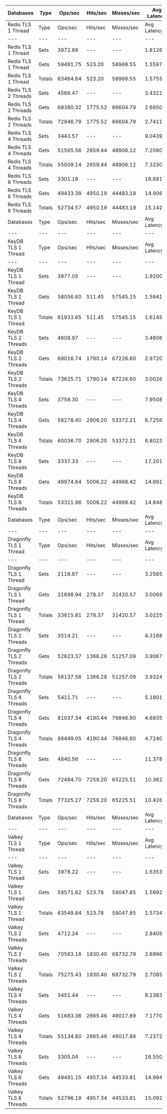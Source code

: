 | Databases | Type | Ops/sec | Hits/sec | Misses/sec | Avg Latency | p50 Latency | p99 Latency | p99.9 Latency | KB/sec |
| --- | --- | --- | --- | --- | --- | --- | --- | --- | --- |
| Redis TLS 1 Thread | Type | Ops/sec | Hits/sec | Misses/sec | Avg Latency | p50 Latency | p99 Latency | p99.9 Latency | KB/sec |
| --- | --- | --- | --- | --- | --- | --- | --- | --- | --- |
Redis TLS 1 Thread | Sets | 3972.89 | --- | --- | 1.81267 | 1.43100 | 3.26300 | 105.98300 | 2172.05 |
Redis TLS 1 Thread | Gets | 59491.75 | 523.20 | 58968.55 | 1.55970 | 1.42300 | 2.87900 | 3.59900 | 2577.80 |
Redis TLS 1 Thread | Totals | 63464.64 | 523.20 | 58968.55 | 1.57553 | 1.42300 | 2.91100 | 3.63100 | 4749.85 |
Redis TLS 2 Threads | Sets | 4566.47 | --- | --- | 3.43213 | 2.57500 | 4.51100 | 276.47900 | 2496.58 |
Redis TLS 2 Threads | Gets | 68380.32 | 1775.52 | 66604.79 | 2.69500 | 2.57500 | 4.41500 | 4.79900 | 3553.48 |
Redis TLS 2 Threads | Totals | 72946.79 | 1775.52 | 66604.79 | 2.74115 | 2.57500 | 4.41500 | 4.83100 | 6050.06 |
Redis TLS 4 Threads | Sets | 3443.57 | --- | --- | 9.04394 | 7.16700 | 14.01500 | 675.83900 | 1882.67 |
Redis TLS 4 Threads | Gets | 51565.56 | 2659.44 | 48906.12 | 7.20807 | 7.16700 | 9.72700 | 14.71900 | 3343.81 |
Redis TLS 4 Threads | Totals | 55009.14 | 2659.44 | 48906.12 | 7.32300 | 7.16700 | 9.91900 | 14.78300 | 5226.49 |
Redis TLS 8 Threads | Sets | 3301.18 | --- | --- | 18.68148 | 14.84700 | 27.77500 | 1409.02300 | 1804.83 |
Redis TLS 8 Threads | Gets | 49433.39 | 4950.19 | 44483.19 | 14.90650 | 14.84700 | 18.30300 | 30.46300 | 4412.94 |
Redis TLS 8 Threads | Totals | 52734.57 | 4950.19 | 44483.19 | 15.14281 | 14.84700 | 18.43100 | 30.46300 | 6217.77 |
| Databases | Type | Ops/sec | Hits/sec | Misses/sec | Avg Latency | p50 Latency | p99 Latency | p99.9 Latency | KB/sec |
| --- | --- | --- | --- | --- | --- | --- | --- | --- | --- |
| KeyDB TLS 1 Thread | Type | Ops/sec | Hits/sec | Misses/sec | Avg Latency | p50 Latency | p99 Latency | p99.9 Latency | KB/sec |
| --- | --- | --- | --- | --- | --- | --- | --- | --- | --- |
KeyDB TLS 1 Thread | Sets | 3877.05 | --- | --- | 1.92007 | 1.71100 | 2.65500 | 143.35900 | 2119.65 |
KeyDB TLS 1 Thread | Gets | 58056.60 | 511.45 | 57545.15 | 1.59411 | 1.70300 | 2.55900 | 2.89500 | 2516.05 |
KeyDB TLS 1 Thread | Totals | 61933.65 | 511.45 | 57545.15 | 1.61451 | 1.70300 | 2.57500 | 2.92700 | 4635.70 |
KeyDB TLS 2 Threads | Sets | 4608.97 | --- | --- | 3.46067 | 2.55900 | 5.34300 | 196.60700 | 2519.82 |
KeyDB TLS 2 Threads | Gets | 69016.74 | 1790.14 | 67226.60 | 2.97208 | 2.54300 | 5.27900 | 6.30300 | 3585.59 |
KeyDB TLS 2 Threads | Totals | 73625.71 | 1790.14 | 67226.60 | 3.00266 | 2.54300 | 5.31100 | 6.43100 | 6105.40 |
KeyDB TLS 4 Threads | Sets | 3758.30 | --- | --- | 7.95084 | 6.59100 | 13.43900 | 483.32700 | 2054.74 |
KeyDB TLS 4 Threads | Gets | 56278.40 | 2906.20 | 53372.21 | 6.72561 | 6.55900 | 13.24700 | 14.14300 | 3651.28 |
KeyDB TLS 4 Threads | Totals | 60036.70 | 2906.20 | 53372.21 | 6.80231 | 6.55900 | 13.24700 | 14.27100 | 5706.02 |
KeyDB TLS 8 Threads | Sets | 3337.33 | --- | --- | 17.20199 | 14.59100 | 28.92700 | 983.03900 | 1824.59 |
KeyDB TLS 8 Threads | Gets | 49974.64 | 5006.22 | 44968.42 | 14.69172 | 14.59100 | 28.15900 | 30.59100 | 4462.18 |
KeyDB TLS 8 Threads | Totals | 53311.96 | 5006.22 | 44968.42 | 14.84886 | 14.59100 | 28.15900 | 30.84700 | 6286.76 |
| Databases | Type | Ops/sec | Hits/sec | Misses/sec | Avg Latency | p50 Latency | p99 Latency | p99.9 Latency | KB/sec |
| --- | --- | --- | --- | --- | --- | --- | --- | --- | --- |
| Dragonfly TLS 1 Thread | Type | Ops/sec | Hits/sec | Misses/sec | Avg Latency | p50 Latency | p99 Latency | p99.9 Latency | KB/sec |
| --- | --- | --- | --- | --- | --- | --- | --- | --- | --- |
Dragonfly TLS 1 Thread | Sets | 2116.87 | --- | --- | 3.25653 | 2.94300 | 6.65500 | 108.54300 | 1157.33 |
Dragonfly TLS 1 Thread | Gets | 31698.94 | 278.37 | 31420.57 | 3.00689 | 2.95900 | 6.59100 | 7.13500 | 1373.32 |
Dragonfly TLS 1 Thread | Totals | 33815.81 | 278.37 | 31420.57 | 3.02252 | 2.95900 | 6.59100 | 7.16700 | 2530.65 |
Dragonfly TLS 2 Threads | Sets | 3514.21 | --- | --- | 4.31685 | 3.85500 | 9.08700 | 165.88700 | 1921.29 |
Dragonfly TLS 2 Threads | Gets | 52623.37 | 1366.28 | 51257.09 | 3.90679 | 3.83900 | 8.83100 | 10.30300 | 2734.59 |
Dragonfly TLS 2 Threads | Totals | 56137.58 | 1366.28 | 51257.09 | 3.93246 | 3.83900 | 8.83100 | 10.43100 | 4655.88 |
Dragonfly TLS 4 Threads | Sets | 5411.71 | --- | --- | 5.18010 | 4.86300 | 10.94300 | 199.67900 | 2958.69 |
Dragonfly TLS 4 Threads | Gets | 81037.34 | 4190.44 | 76846.90 | 4.69359 | 4.86300 | 10.55900 | 13.24700 | 5260.48 |
Dragonfly TLS 4 Threads | Totals | 86449.05 | 4190.44 | 76846.90 | 4.72405 | 4.86300 | 10.55900 | 13.56700 | 8219.17 |
Dragonfly TLS 8 Threads | Sets | 4840.56 | --- | --- | 11.37807 | 10.55900 | 25.85500 | 417.79100 | 2646.43 |
Dragonfly TLS 8 Threads | Gets | 72484.70 | 7259.20 | 65225.51 | 10.36294 | 10.55900 | 24.83100 | 34.04700 | 6471.08 |
Dragonfly TLS 8 Threads | Totals | 77325.27 | 7259.20 | 65225.51 | 10.42649 | 10.55900 | 24.83100 | 35.32700 | 9117.52 |
| Databases | Type | Ops/sec | Hits/sec | Misses/sec | Avg Latency | p50 Latency | p99 Latency | p99.9 Latency | KB/sec |
| --- | --- | --- | --- | --- | --- | --- | --- | --- | --- |
| Valkey TLS 1 Thread | Type | Ops/sec | Hits/sec | Misses/sec | Avg Latency | p50 Latency | p99 Latency | p99.9 Latency | KB/sec |
| --- | --- | --- | --- | --- | --- | --- | --- | --- | --- |
Valkey TLS 1 Thread | Sets | 3978.22 | --- | --- | 1.63531 | 1.46300 | 3.13500 | 31.87100 | 2174.97 |
Valkey TLS 1 Thread | Gets | 59571.62 | 523.78 | 59047.85 | 1.56929 | 1.46300 | 2.78300 | 3.80700 | 2581.20 |
Valkey TLS 1 Thread | Totals | 63549.84 | 523.78 | 59047.85 | 1.57342 | 1.46300 | 2.79900 | 3.85500 | 4756.16 |
Valkey TLS 2 Threads | Sets | 4712.24 | --- | --- | 2.84093 | 2.57500 | 4.57500 | 71.67900 | 2576.28 |
Valkey TLS 2 Threads | Gets | 70563.18 | 1830.40 | 68732.79 | 2.69969 | 2.55900 | 4.51100 | 5.43900 | 3666.00 |
Valkey TLS 2 Threads | Totals | 75275.43 | 1830.40 | 68732.79 | 2.70853 | 2.55900 | 4.51100 | 5.53500 | 6242.28 |
Valkey TLS 4 Threads | Sets | 3451.44 | --- | --- | 8.13838 | 7.13500 | 13.95100 | 393.21500 | 1886.97 |
Valkey TLS 4 Threads | Gets | 51683.36 | 2665.46 | 49017.89 | 7.17704 | 7.13500 | 9.59900 | 14.65500 | 3351.42 |
Valkey TLS 4 Threads | Totals | 55134.80 | 2665.46 | 49017.89 | 7.23722 | 7.13500 | 9.79100 | 14.71900 | 5238.40 |
Valkey TLS 8 Threads | Sets | 3305.04 | --- | --- | 16.55095 | 14.97500 | 20.47900 | 638.97500 | 1806.93 |
Valkey TLS 8 Threads | Gets | 49491.15 | 4957.34 | 44533.81 | 14.99475 | 14.91100 | 18.30300 | 30.46300 | 4418.78 |
Valkey TLS 8 Threads | Totals | 52796.19 | 4957.34 | 44533.81 | 15.09216 | 14.91100 | 18.43100 | 30.59100 | 6225.72 |
